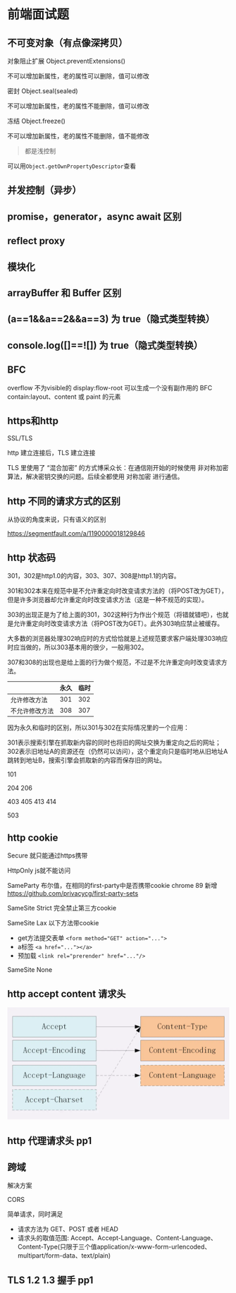 # 前端面试题

## 不可变对象（有点像深拷贝）

对象阻止扩展 Object.preventExtensions()

不可以增加新属性，老的属性可以删除，值可以修改

密封 Object.seal(sealed)

不可以增加新属性，老的属性不能删除，值可以修改

冻结 Object.freeze()

不可以增加新属性，老的属性不能删除，值不能修改

> 都是浅控制

可以用`Object.getOwnPropertyDescriptor`查看

## 并发控制（异步）

## promise，generator，async await 区别

## reflect proxy

## 模块化

## arrayBuffer 和 Buffer 区别

## (a==1&&a==2&&a==3) 为 true（隐式类型转换）

## console.log([]==![]) 为 true（隐式类型转换）

## BFC

overflow 不为visible的
display:flow-root 可以生成一个没有副作用的 BFC
contain:layout、content 或 paint 的元素

## https和http

SSL/TLS

http 建立连接后，TLS 建立连接

TLS 里使用了 “混合加密” 的方式博采众长：在通信刚开始的时候使用 非对称加密 算法，解决密钥交换的问题。后续全都使用 对称加密 进行通信。

## http 不同的请求方式的区别

从协议的角度来说，只有语义的区别

https://segmentfault.com/a/1190000018129846

## http 状态码

301，302是http1.0的内容，303、307、308是http1.1的内容。

301和302本来在规范中是不允许重定向时改变请求方法的（将POST改为GET），但是许多浏览器却允许重定向时改变请求方法（这是一种不规范的实现）。

303的出现正是为了给上面的301，302这种行为作出个规范（将错就错吧），也就是允许重定向时改变请求方法（将POST改为GET）。此外303响应禁止被缓存。

大多数的浏览器处理302响应时的方式恰恰就是上述规范要求客户端处理303响应时应当做的，所以303基本用的很少，一般用302。

307和308的出现也是给上面的行为做个规范，不过是不允许重定向时改变请求方法。

|  | 永久 | 临时 |
| ------ | ------ | ------ |
| 允许修改方法| 301 | 302 |
| 不允许修改方法| 308 | 307 |

因为永久和临时的区别，所以301与302在实际情况里的一个应用：

301表示搜索引擎在抓取新内容的同时也将旧的网址交换为重定向之后的网址；302表示旧地址A的资源还在（仍然可以访问），这个重定向只是临时地从旧地址A跳转到地址B，搜索引擎会抓取新的内容而保存旧的网址。

101

204
206

403
405
413
414

503

## http cookie

Secure 就只能通过https携带

HttpOnly js就不能访问

SameParty 布尔值，在相同的first-party中是否携带cookie chrome 89 新增 https://github.com/privacycg/first-party-sets

SameSite Strict 完全禁止第三方cookie

SameSite Lax 以下方法带cookie

* get方法提交表单 `<form method="GET" action="...">`
* a标签 `<a href="..."></a>`
* 预加载 `<link rel="prerender" href="..."/>`

SameSite None

## http accept content 请求头

![image](/assets/73/170ffd6bb6d09c2d.webp)

## http 代理请求头 pp1

## 跨域

解决方案

CORS

简单请求，同时满足

* 请求方法为 GET、POST 或者 HEAD
* 请求头的取值范围: Accept、Accept-Language、Content-Language、Content-Type(只限于三个值application/x-www-form-urlencoded、multipart/form-data、text/plain)

## TLS 1.2 1.3 握手 pp1

